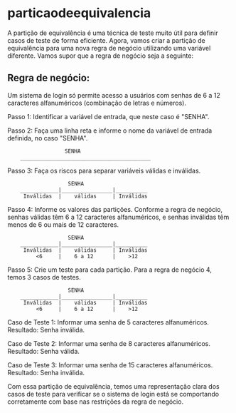 # particaodeequivalencia

<p>
  A partição de equivalência é uma técnica de teste muito útil para definir casos de teste de forma eficiente. Agora, vamos criar a partição de equivalência para uma nova regra de negócio utilizando uma variável diferente. Vamos supor que a regra de negócio seja a seguinte:

<h2>Regra de negócio:</h2>

Um sistema de login só permite acesso a usuários com senhas de 6 a 12 caracteres alfanuméricos (combinação de letras e números).

Passo 1: Identificar a variável de entrada, que neste caso é "SENHA".

Passo 2: Faça uma linha reta e informe o nome da variável de entrada definida, no caso "SENHA".
</p>
                     
                      
                      SENHA
        _________________________________________

Passo 3: Faça os riscos para separar variáveis válidas e inválidas.

                       SENHA
        ____________|________________|__________
         Inválidas  |    válidas     | Inválidas

Passo 4: Informe os valores das partições. Conforme a regra de negócio, senhas válidas têm 6 a 12 caracteres alfanuméricos, e senhas inválidas têm menos de 6 ou mais de 12 caracteres.

                       SENHA
        ____________|________________|__________
         Inválidas  |    válidas     | Inválidas
             <6     |    6 a 12      |    >12
             
Passo 5: Crie um teste para cada partição. Para a regra de negócio 4, temos 3 casos de testes.

                       SENHA
        ____________|________________|__________
         Inválidas  |    válidas     | Inválidas
             <6     |    6 a 12      |    >12

Caso de Teste 1: Informar uma senha de 5 caracteres alfanuméricos.
Resultado: Senha inválida.

Caso de Teste 2: Informar uma senha de 8 caracteres alfanuméricos.
Resultado: Senha válida.

Caso de Teste 3: Informar uma senha de 15 caracteres alfanuméricos.
Resultado: Senha inválida.

Com essa partição de equivalência, temos uma representação clara dos casos de teste para verificar se o sistema de login está se comportando corretamente com base nas restrições da regra de negócio.
